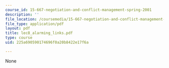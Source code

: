 ```yaml
---
course_id: 15-667-negotiation-and-conflict-management-spring-2001
description: ''
file_location: /coursemedia/15-667-negotiation-and-conflict-management-spring-2001/225a690590174696f0a20b8422e17f6a_lec8_alarming_links.pdf
file_type: application/pdf
layout: pdf
title: lec8_alarming_links.pdf
type: course
uid: 225a690590174696f0a20b8422e17f6a

---
```

None
